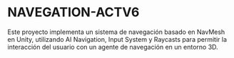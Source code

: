 # NAVEGATION-ACTV6
Este proyecto implementa un sistema de navegación basado en NavMesh en Unity, utilizando AI Navigation, Input System y Raycasts para permitir la interacción del usuario con un agente de navegación en un entorno 3D.

